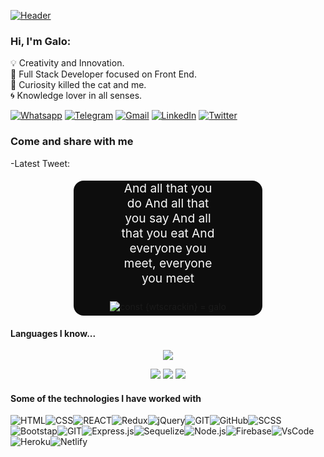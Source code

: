 <!-- [![Header](https://user-images.githubusercontent.com/88691710/174714079-86a3d203-02f7-4cf7-afaf-fcc10ab57ace.png)](https://www.galomeggiolaro.com/) -->

[![Header](https://user-images.githubusercontent.com/88691710/174714079-86a3d203-02f7-4cf7-afaf-fcc10ab57ace.png)](https://galomegg.github.io/portfolio/)

### Hi, I'm Galo:

💡 Creativity and Innovation.  
🎡 Full Stack Developer focused on Front End.  
🧭 Curiosity killed the cat and me.  
🌀 Knowledge lover in all senses.

[![Whatsapp](https://img.shields.io/badge/-Whatsapp-57f779?style=for-the-badge&logo=whatsapp&logoColor=222222)](https://wa.me/5493446638940)
[![Telegram](https://img.shields.io/badge/-TELEGRAM-2CA5E0?style=for-the-badge&logo=telegram&logoColor=white)](https://t.me/wtscrackin)
[![Gmail](https://img.shields.io/badge/-GMAIL-D14836?style=for-the-badge&logo=gmail&logoColor=white)](mailto:galomeggiolarobul@gmail.com)
[![LinkedIn](https://img.shields.io/badge/-LINKEDIN-0077B5?style=for-the-badge&logo=linkedin&logoColor=white)](https://www.linkedin.com/in/frontendgalomeggiolaro/)
[![Twitter](https://img.shields.io/badge/-TWITTER-1d9bf0?style=for-the-badge&logo=twitter&logoColor=white)](https://twitter.com/Wtscrackin)

### Come and share with me 

-Latest Tweet: <div align="center">
    <a href=https://twitter.com/Wtscrackin/status/1549919059713687552 style="text-decoration:none; padding:2% display:flex; flex-direction:column; justify-content:space-around; aling-items:center;">
    <div align="center" style="background-color:#0d0d0d; border-radius:16px; width:
    60%;">
    <p style="color:#fafafa; width:50%; font-size:1.2rem;">And all that you do
And all that you say
And all that you eat
And everyone you meet, everyone you meet</p>
    <img src=https://res.cloudinary.com/dh2eofcns/provider/twitter.png alt="const {wtscrackin} = galo" style="max-width:90%; margin:2%" />
    </div>
    </a>
    </div>
<!-- [![GaloMeggiolaro.com](https://img.shields.io/badge/-ADAMALSTON.COM-000000?style=for-the-badge&logo=react&logoColor=white)](https://www.galomeggiolaro.com/) -->

#### Languages I know...

<p align="center">
<img src="https://github-readme-stats.vercel.app/api/top-langs/?username=galomegg&layout=compact">
</p>
<div align="center"> 
<img src="https://img.shields.io/badge/-JavaScript-000000?style=flat&logo=javascript">
<img src="https://img.shields.io/badge/-TypeScript-000000?style=flat&logo=typescript">
<img src="https://img.shields.io/badge/-SQL-000000?style=flat&logo=postgresql">
</div>

<!-- ![Python](https://img.shields.io/badge/-Python-000000?style=flat&logo=python) -->

#### Some of the technologies I have worked with

<p align="center">

![HTML](https://img.shields.io/badge/-HTML5-222222?style=flat&logo=html5&logoColor=E34F26)![CSS](https://img.shields.io/badge/-CSS3-222222?style=flat&logo=css3&logoColor=1572B6)![REACT](https://img.shields.io/badge/-React-222222?style=flat&logo=React&logoColor=00c8ff)![Redux](https://img.shields.io/badge/-Redux-222222?style=flat&logo=redux&logoColor=7248b6)![jQuery](https://img.shields.io/badge/-jQuery-222222?style=flat&logo=jQuery&logoColor=0769AD)![GIT](https://img.shields.io/badge/-Git-222222?style=flat&logo=git&logoColor=F05032)![GitHub](https://img.shields.io/badge/-GitHub-222222?style=flat&logo=github&logoColor=fafafa)![SCSS](https://img.shields.io/badge/-Sass-222222?style=flat&logo=sass&logoColor=cc6699)![Bootstap](https://img.shields.io/badge/-Bootstrap-222222?style=flat&logo=bootstrap&logoColor=563D7C)![GIT](https://img.shields.io/badge/-Less-222222?style=flat&logo=less&logoColor=blue)![Express.js](https://img.shields.io/badge/-Express.js-222222?style=flat)![Sequelize](https://img.shields.io/badge/-Sequelize-222222?style=flat&logo=sequelize&logoColor=#09b8e2)![Node.js](https://img.shields.io/badge/-Node.js-222222?style=flat&logo=Node.js&logoColor=339933)![Firebase](https://img.shields.io/badge/-Firebase-222222?style=flat&logo=firebase&logoColor=FFA611)![VsCode](http://img.shields.io/badge/-VS%20Code-222222?style=flat&logo=visual%20studio%20code&logoColor=007ACC)![Heroku](http://img.shields.io/badge/-Heroku-222222?style=flat&logo=heroku&logoColor=430098)![Netlify](http://img.shields.io/badge/-Netlify-222222?style=flat&logo=netlify&logoColor=4b9bbf)

</p>
